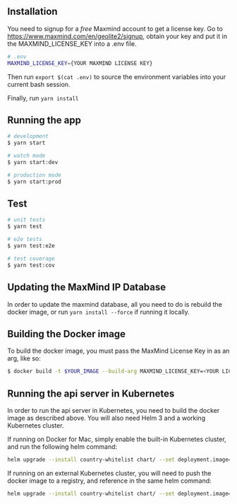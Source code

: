 ## Installation

You need to signup for a _free_ Maxmind account to get a license key. Go to https://www.maxmind.com/en/geolite2/signup, obtain your key and put it in the MAXMIND_LICENSE_KEY into a .env file.

```bash
# .env
MAXMIND_LICENSE_KEY={YOUR MAXMIND LICENSE KEY}
```
Then run `export $(cat .env)` to source the environment variables into your current bash session.

Finally, run `yarn install`

## Running the app

```bash
# development
$ yarn start

# watch mode
$ yarn start:dev

# production mode
$ yarn start:prod
```

## Test

```bash
# unit tests
$ yarn test

# e2e tests
$ yarn test:e2e

# test coverage
$ yarn test:cov
```

## Updating the MaxMind IP Database
In order to update the maxmind database, all you need to do is rebuild the docker image, or run `yarn install --force` if running it locally.

## Building the Docker image
To build the docker image, you must pass the MaxMind License Key in as an arg, like so:
```bash
$ docker build -t $YOUR_IMAGE --build-arg MAXMIND_LICENSE_KEY=<YOUR LICENSE KEY> .
```

## Running the api server in Kubernetes
In order to run the api server in Kubernetes, you need to build the docker image as described above. You will also need Helm 3 and a working Kubernetes cluster.

If running on Docker for Mac, simply enable the built-in Kubernetes cluster, and run the following helm command:
```bash
helm upgrade --install country-whitelist chart/ --set deployment.image=$YOUR_IMAGE --set deployment.imagePullPolicy=Never
```

If running on an external Kubernetes cluster, you will need to push the docker image to a registry, and reference in the same helm command:
```bash
helm upgrade --install country-whitelist chart/ --set deployment.image=gcr.io/$YOUR_PROJECT/$YOUR_IMAGE
```